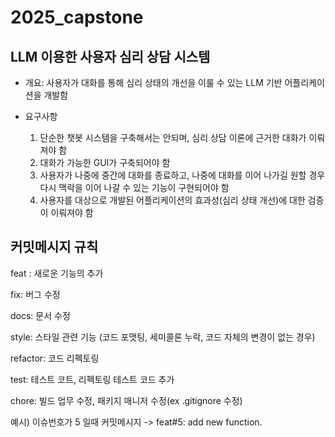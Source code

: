 # 2025_capstone

## LLM 이용한 사용자 심리 상담 시스템
- 개요: 사용자가 대화를 통해 심리 상태의 개선을 이룰 수 있는 LLM 기반 어플리케이션을 개발함
- 요구사항
  
  1.  단순한 챗봇 시스템을 구축해서는 안되며, 심리 상담 이론에 근거한 대화가 이뤄져야 함
  2. 대화가 가능한 GUI가 구축되어야 함
  3. 사용자가 나중에 중간에 대화를 종료하고, 나중에 대화를 이어 나가길 원할 경우 다시 맥락을 이어 나갈 수 있는 기능이 구현되어야 함
  4. 사용자를 대상으로 개발된 어플리케이션의 효과성(심리 상태 개선)에 대한 검증이 이뤄져야 함

## 커밋메시지 규칙
feat : 새로운 기능의 추가

fix: 버그 수정

docs: 문서 수정

style: 스타일 관련 기능 (코드 포맷팅, 세미콜론 누락, 코드 자체의 변경이 없는 경우)

refactor: 코드 리펙토링

test: 테스트 코트, 리펙토링 테스트 코드 추가

chore: 빌드 업무 수정, 패키지 매니저 수정(ex .gitignore 수정)


예시) 이슈번호가 5 일때 커밋메시지 -> feat#5: add new function.
